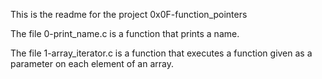 This is the readme for the project 0x0F-function_pointers

The file 0-print_name.c is a function that prints a name.

The file 1-array_iterator.c is a function that executes a function given as a parameter on each element of an array.



